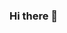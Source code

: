 ### Hi there 👋

<!--
**GiancaG8a/GiancaG8a** is a ✨ _special_ ✨ repository because its `README.md` (this file) appears on your GitHub profile.

Here are some ideas to get you started:

- 🔭 I’m currently studying EPOS at the University of Bologna, class of 2025
- 🌱 I’m currently learning R, Stata, and SQL, among other things
- 👯 I’m looking to collaborate on anything I can while learning as much as possible!
- 🤔 I’m looking for help with the basics of SQL and Stata lol
- 📫 How to reach me: +39 375 666 0588; ggalliochoa on Linkeding; giancarlo.galli@studio.unibo.it; giancarlogalli76@gmail.com
- 😄 Pronouns: He/Him
- ⚡ Fun fact: I speak four languages and have lived in three different countries!
-->
